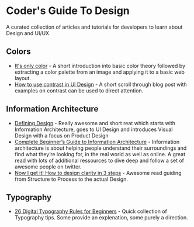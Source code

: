 

# Coder's Guide To Design
A curated collection of articles and tutorials for developers to learn about Design and UI/UX


## Colors

- [It's only color](https://robots.thoughtbot.com/Its-only-color) - A short introduction into basic color theory followed by extracting a color palette from an image and applying it to a basic web layout.
- [How to use contrast in UI Design](https://blog.prototypr.io/how-contrast-works-in-ui-design-21bf75a5a2bf) - A short scroll through blog post with examples on contrast can be used to direct attention. 


## Information Architecture
- [Defining Design](https://medium.com/hh-design/defining-the-big-d-afc856b4b8d) - Really awesome and short reat which starts with Information Architecture, goes to UI Design and introduces Visual Design with a focus on Product Design
- [Complete Beginner’s Guide to Information Architecture](http://www.uxbooth.com/articles/complete-beginners-guide-to-information-architecture/) - Information architecture is about helping people understand their surroundings and find what they’re looking for, in the real world as well as online. A great read with lots of additional ressources to dive deep and follow a set of awesome people on twitter. 
- [Now I get it! How to design clarity in 3 steps](https://blog.prototypr.io/now-i-get-it-b97b022a380c) - Awesome read guiding from Structure to Process to the actual Design.

## Typography
- [26 Digital Typography Rules for Beginners](https://medium.com/product-design-ux-ui/26-digital-typography-rules-for-beginners-a04c6a5aaff3) - Quick collection of Typography tips. Some provide an explenation, some purely a direction.

